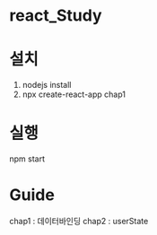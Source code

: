 # react_Study

# 설치
1. nodejs install
2. npx create-react-app chap1

# 실행
npm start

# Guide
chap1 : 데이터바인딩
chap2 : userState
